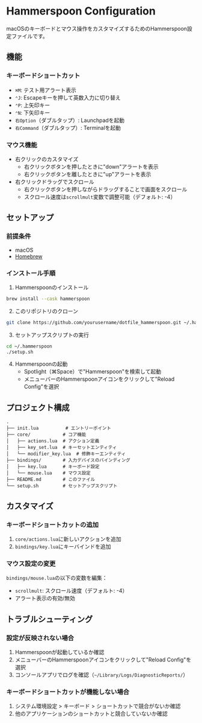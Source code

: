 # Hammerspoon Configuration

macOSのキーボードとマウス操作をカスタマイズするためのHammerspoon設定ファイルです。

## 機能

### キーボードショートカット

- `⌘M`: テスト用アラート表示
- `⌃J`: Escapeキーを押して英数入力に切り替え
- `⌃P`: 上矢印キー
- `⌃N`: 下矢印キー
- `右Option`（ダブルタップ）: Launchpadを起動
- `右Command`（ダブルタップ）: Terminalを起動

### マウス機能

- 右クリックのカスタマイズ
  - 右クリックボタンを押したときに"down"アラートを表示
  - 右クリックボタンを離したときに"up"アラートを表示
- 右クリックドラッグでスクロール
  - 右クリックボタンを押しながらドラッグすることで画面をスクロール
  - スクロール速度は`scrollmult`変数で調整可能（デフォルト: -4）

## セットアップ

### 前提条件

- macOS
- [Homebrew](https://brew.sh/)

### インストール手順

1. Hammerspoonのインストール
```bash
brew install --cask hammerspoon
```

2. このリポジトリのクローン
```bash
git clone https://github.com/yourusername/dotfile_hammerspoon.git ~/.hammerspoon
```

3. セットアップスクリプトの実行
```bash
cd ~/.hammerspoon
./setup.sh
```

4. Hammerspoonの起動
   - Spotlight（⌘Space）で"Hammerspoon"を検索して起動
   - メニューバーのHammerspoonアイコンをクリックして"Reload Config"を選択

## プロジェクト構成

```
.
├── init.lua          # エントリーポイント
├── core/            # コア機能
│   ├── actions.lua  # アクション定義
│   ├── key_set.lua  # キーセットエンティティ
│   └── modifier_key.lua  # 修飾キーエンティティ
├── bindings/        # 入力デバイスのバインディング
│   ├── key.lua      # キーボード設定
│   └── mouse.lua    # マウス設定
├── README.md        # このファイル
└── setup.sh         # セットアップスクリプト
```

## カスタマイズ

### キーボードショートカットの追加

1. `core/actions.lua`に新しいアクションを追加
2. `bindings/key.lua`にキーバインドを追加

### マウス設定の変更

`bindings/mouse.lua`の以下の変数を編集：

- `scrollmult`: スクロール速度（デフォルト: -4）
- アラート表示の有効/無効

## トラブルシューティング

### 設定が反映されない場合

1. Hammerspoonが起動しているか確認
2. メニューバーのHammerspoonアイコンをクリックして"Reload Config"を選択
3. コンソールアプリでログを確認（`~/Library/Logs/DiagnosticReports/`）

### キーボードショートカットが機能しない場合

1. システム環境設定 > キーボード > ショートカットで競合がないか確認
2. 他のアプリケーションのショートカットと競合していないか確認
